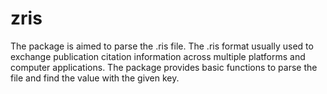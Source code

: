 # zris
The package is aimed to parse the .ris file. The .ris format usually used to exchange publication citation information across multiple platforms and computer applications. The package provides basic functions to parse the file and find the value with the given key.  